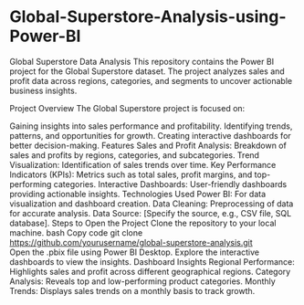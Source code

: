 # Global-Superstore-Analysis-using-Power-BI

Global Superstore Data Analysis
This repository contains the Power BI project for the Global Superstore dataset. The project analyzes sales and profit data across regions, categories, and segments to uncover actionable business insights.

Project Overview
The Global Superstore project is focused on:

Gaining insights into sales performance and profitability.
Identifying trends, patterns, and opportunities for growth.
Creating interactive dashboards for better decision-making.
Features
Sales and Profit Analysis:
Breakdown of sales and profits by regions, categories, and subcategories.
Trend Visualization:
Identification of sales trends over time.
Key Performance Indicators (KPIs):
Metrics such as total sales, profit margins, and top-performing categories.
Interactive Dashboards:
User-friendly dashboards providing actionable insights.
Technologies Used
Power BI: For data visualization and dashboard creation.
Data Cleaning: Preprocessing of data for accurate analysis.
Data Source: [Specify the source, e.g., CSV file, SQL database].
Steps to Open the Project
Clone the repository to your local machine.
bash
Copy code
git clone https://github.com/yourusername/global-superstore-analysis.git  
Open the .pbix file using Power BI Desktop.
Explore the interactive dashboards to view the insights.
Dashboard Insights
Regional Performance: Highlights sales and profit across different geographical regions.
Category Analysis: Reveals top and low-performing product categories.
Monthly Trends: Displays sales trends on a monthly basis to track growth.

